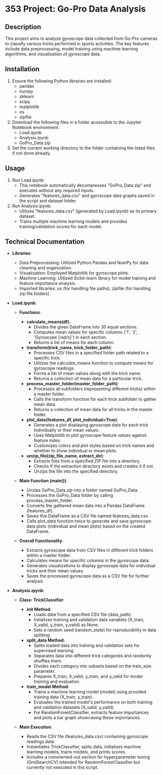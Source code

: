 # 353 Project: Go-Pro Data Analysis

## Description
This project aims to analyze gyroscope data collected from Go-Pro cameras to classify various tricks performed in sports activities. The key features include data preprocessing, model training using machine learning algorithms, and visualization of gyroscope data.

## Installation
1. Ensure the following Python libraries are installed:
   - pandas
   - numpy
   - sklearn
   - scipy
   - matplotlib
   - os
   - zipfile
2. Download the following files in a folder accessible to the Jupyter Notebook environment:
   - Load.ipynb
   - Analysis.ipynb
   - GoPro_Data.zip
3. Set the current working directory to the folder containing the listed files if not done already.

## Usage
1. Run Load.ipynb:
   - This notebook automatically decompresses "GoPro_Data.zip" and executes without any required inputs.
   - Generates "features_data.csv" and gyroscope data graphs saved in the script and dataset folder.
2. Run Analysis.ipynb:
   - Utilizes "features_data.csv" (generated by Load.ipynb) as its primary dataset.
   - Trains multiple machine learning models and provides training/validation scores for each model.

## Technical Documentation
- **Libraries**:
   - Data Preprocessing: Utilized Python Pandas and NumPy for data cleaning and organization.
   - Visualization: Employed Matplotlib for gyroscope plots.
   - Machine Learning: Utilized Scikit-learn library for model training and feature importance analysis.
   - Imported libraries: os (for handling file paths), zipfile (for handling zip file folders).
   
- **Load.ipynb**:
   - **Functions**:
       - **calculate_means(df)**:
           - Divides the given DataFrame into 30 equal sections.
           - Computes mean values for specific columns ('1', '2', 'Gyroscope [rad/s]') in each section.
           - Returns a list of means for each column.
       - **transform(trick_name, trick_folder_path)**:
           - Processes CSV files in a specified folder path related to a specific trick.
           - Utilizes the calculate_means function to compute means for gyroscope readings.
           - Forms a list of mean values along with the trick name.
           - Returns a collection of mean data for a particular trick.
       - **process_master_folder(master_folder_path)**:
           - Processes all subfolders (representing different tricks) within a master folder.
           - Calls the transform function for each trick subfolder to gather mean data.
           - Returns a collection of mean data for all tricks in the master folder.
       - **plot_data(features_df, plot_individual=True)**:
           - Generates a plot displaying gyroscope data for each trick individually or their mean values.
           - Uses Matplotlib to plot gyroscope feature values against feature index.
           - Customizes colors and plot styles based on trick names and whether to show individual or mean plots.
       - **unzip_file(zip_file_name, extract_dir)**:
           - Extracts files from a specified ZIP file into a directory.
           - Checks if the extraction directory exists and creates it if not.
           - Unzips the file into the specified directory.

   - **Main Function (main())**:
       - Unzips GoPro_Data.zip into a folder named GoPro_Data.
       - Processes the GoPro_Data folder by calling process_master_folder.
       - Converts the gathered mean data into a Pandas DataFrame (features_df).
       - Saves this DataFrame as a CSV file named features_data.csv.
       - Calls plot_data function twice to generate and save gyroscope data plots (individual and mean plots) based on the created DataFrame.

   - **Overall Functionality**:
       - Extracts gyroscope data from CSV files in different trick folders within a master folder.
       - Calculates means for specific columns in the gyroscope data.
       - Generates visualizations to display gyroscope data for individual tricks and their mean values.
       - Saves the processed gyroscope data as a CSV file for further analysis.
 
- **Analysis.ipynb**:
   - **Class: TrickClassifier**
       - **__init__ Method**:
           - Loads data from a specified CSV file (data_path).
           - Initializes training and validation data variables (X_train, X_valid, y_train, y_valid) as None.
           - Sets a random seed (random_state) for reproducibility in data splitting.
       - **split_data Method**:
           - Splits loaded data into training and validation sets for supervised learning.
           - Separates data into different trick categories and randomly shuffles them.
           - Divides each category into subsets based on the train_size parameter.
           - Prepares X_train, X_valid, y_train, and y_valid for model training and evaluation.
       - **train_model Method**:
           - Trains a machine learning model (model) using provided training data (X_train, y_train).
           - Evaluates the trained model's performance on both training and validation datasets (X_valid, y_valid).
           - For RandomForestClassifier, extracts feature importances and plots a bar graph showcasing these importances.

   - **Main Execution**:
       - Reads the CSV file (features_data.csv) containing gyroscope readings data.
       - Instantiates TrickClassifier, splits data, initializes machine learning models, trains models, and prints scores.
       - Includes a commented-out section for hyperparameter tuning (GridSearchCV) intended for RandomForestClassifier but currently not executed in this script.
